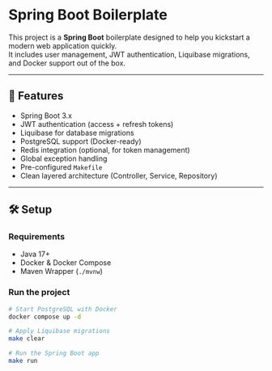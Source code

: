 # Spring Boot Boilerplate

This project is a **Spring Boot** boilerplate designed to help you kickstart a modern web application quickly.  
It includes user management, JWT authentication, Liquibase migrations, and Docker support out of the box.

---

## 🚀 Features

- Spring Boot 3.x
- JWT authentication (access + refresh tokens)
- Liquibase for database migrations
- PostgreSQL support (Docker-ready)
- Redis integration (optional, for token management)
- Global exception handling
- Pre-configured `Makefile`
- Clean layered architecture (Controller, Service, Repository)

---

## 🛠 Setup

### Requirements
- Java 17+
- Docker & Docker Compose
- Maven Wrapper (`./mvnw`)

### Run the project

```bash
# Start PostgreSQL with Docker
docker compose up -d

# Apply Liquibase migrations
make clear

# Run the Spring Boot app
make run